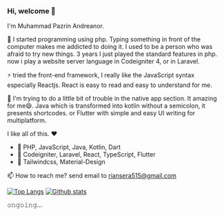 ### Hi, welcome 👋
I'm Muhammad Pazrin Andreanor.

🌱 I started programming using php. Typing something in front of the computer makes me addicted to doing it. I used to be a person who was afraid to try new things. 3 years I just played the standard features in php. now i play a website server language in Codeigniter 4, or in Laravel.

⚡ tried the front-end framework, I really like the JavaScript syntax especially Reactjs. React is easy to read and easy to understand for me.

🤔 I'm trying to do a little bit of trouble in the native app section. It amazing for me😄. Java which is transformed into kotlin without a semicolon, it presents shortcodes. or Flutter with simple and easy UI writing for multiplatform.

I like all of this. ❤

- 🙌 PHP, JavaScript, Java, Kotlin, Dart
- 🍟 Codeigniter, Laravel, React, TypeScript, Flutter
- 🍔 Tailwindcss, Material-Design

📫 How to reach me? send email to riansera515@gmail.com

[![Top Langs](https://github-readme-stats.vercel.app/api/top-langs/?username=ryfazrin&layout=compact&hide_border=true&hide=html&langs_count=7&hide_title=true)](https://github.com/ryfazrin)
[![Github stats](https://github-readme-stats.vercel.app/api?username=ryfazrin&hide_border=true&show_icons=true&hide=contribs&include_all_commits=true&line_height=24&hide_title=true)](https://github.com/ryfazrin)

 𝚘𝚗𝚐𝚘𝚒𝚗𝚐...

<!--
**ryfazrin/ryfazrin** is a ✨ _special_ ✨ repository because its `README.md` (this file) appears on your GitHub profile.

Here are some ideas to get you started:

- 🔭 I’m currently working on ...
- 🌱 I’m currently learning ...
- 👯 I’m looking to collaborate on ...
- 🤔 I’m looking for help with ...
- 💬 Ask me about ...
- 📫 How to reach me: ...
- 😄 Pronouns: ...
- ⚡ Fun fact: ...
-->
<!-- (https://github.com/anuraghazra/github-readme-stats) -->
